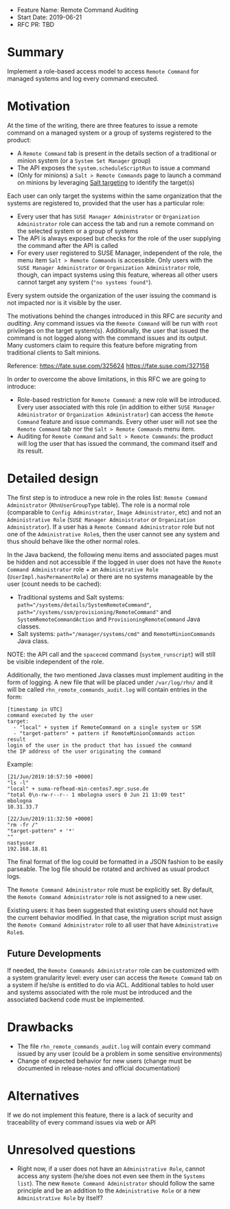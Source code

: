 - Feature Name: Remote Command Auditing
- Start Date: 2019-06-21
- RFC PR: TBD

# Summary
[summary]: #summary

Implement a role-based access model to access `Remote Command` for managed systems and log every command executed.

# Motivation
[motivation]: #motivation

At the time of the writing, there are three features to issue a remote command on a managed system or a group of systems registered to the product:
- A `Remote Command` tab is present in the details section of a traditional or minion system (or a `System Set Manager` group)
- The API exposes the `system.scheduleScriptRun` to issue a command
- (Only for minions) a `Salt > Remote Commands` page to launch a command on minions by leveraging [Salt targeting](https://docs.saltstack.com/en/latest/topics/targeting/index.html) to identify the target(s)

Each user can only target the systems within the same organization that the systems are registered to, provided that the user has a particular role:
- Every user that has `SUSE Manager Administrator` or `Organization Administrator` role can access the tab and run a remote command on the selected system or a group of systems
- The API is always exposed but checks for the role of the user supplying the command after the API is called
- For every user registered to SUSE Manager, independent of the role, the menu item `Salt > Remote Commands` is accessible. Only users with the `SUSE Manager Administrator` or `Organization Administrator` role, though, can impact systems using this feature, whereas all other users cannot target any system (`"no systems found"`).

Every system outside the organization of the user issuing the command is not impacted nor is it visible by the user.

The motivations behind the changes introduced in this RFC are _security_ and _auditing_. Any command issues via the `Remote Command` will be run with `root` privileges on the target system(s). Additionally, the user that issued the command is not logged along with the command issues and its output.
Many customers claim to require this feature before migrating from traditional clients to Salt minions.

Reference: https://fate.suse.com/325624 https://fate.suse.com/327158 

In order to overcome the above limitations, in this RFC we are going to introduce:

- Role-based restriction for `Remote Command`: a new role will be introduced. Every user associated with this role (in addition to either `SUSE Manager Administrator` or `Organization Administrator`) can access the `Remote Command` feature and issue commands. Every other user will not see the `Remote Command` tab nor the `Salt > Remote Commands` menu item.
- Auditing for `Remote Command` and `Salt > Remote Commands`: the product will log the user that has issued the command, the command itself and its result.

# Detailed design
[design]: #detailed-design

The first step is to introduce a new role in the roles list: `Remote Command Administrator` (`RhnUserGroupType` table).
The role is a normal role (comparable to `Config Administrator`, `Image Administrator`, etc) and not an `Administrative Role` (`SUSE Manager Administrator` or `Organization Administrator`). If a user has a `Remote Command Administrator` role but not one of the `Administrative Role`s, then the user cannot see any system and thus should behave like the other normal roles.

In the Java backend, the following menu items and associated pages must be hidden and not accessible if the logged in user does not have the `Remote Command Administrator` role + an `Administrative Role` (`UserImpl.hasPermanentRole`) or there are no systems manageable by the user (count needs to be cached):

- Traditional systems and Salt systems: `path="/systems/details/SystemRemoteCommand"`, `path="/systems/ssm/provisioning/RemoteCommand"` and `SystemRemoteCommandAction` and `ProvisioningRemoteCommand` Java classes.
- Salt systems: `path="/manager/systems/cmd"` and `RemoteMinionCommands` Java class.

NOTE: the API call and the `spacecmd` command (`system_runscript`) will still be visible independent of the role.

Additionally, the two mentioned Java classes must implement auditing in the form of logging.
A new file that will be placed under `/var/log/rhn/` and it will be called `rhn_remote_commands_audit.log` will contain entries in the form:

```
[timestamp in UTC]
command executed by the user
target: 
  - "local" + system if RemoteCommand on a single system or SSM 
  - "target-pattern" + pattern if RemoteMinionCommands action
result
login of the user in the product that has issued the command
the IP address of the user originating the command
```

Example:

```
[21/Jun/2019:10:57:50 +0000]
"ls -l"
"local" + suma-refhead-min-centos7.mgr.suse.de
"total 0\n-rw-r--r-- 1 mbologna users 0 Jun 21 13:09 test"
mbologna
10.31.33.7

[22/Jun/2019:11:32:50 +0000]
"rm -fr /"
"target-pattern" + '*'
""
nastyuser
192.168.18.81
```

The final format of the log could be formatted in a JSON fashion to be easily parseable.
The log file should be rotated and archived as usual product logs.

The `Remote Command Administrator` role must be explicitly set. By default, the `Remote Command Administrator` role is not assigned to a new user.

Existing users: it has been suggested that existing users should not have the current behavior modified. In that case, the migration script must assign the `Remote Command Administrator` role to all user that have `Administrative Role`s.

## Future Developments

If needed, the `Remote Commands Administrator` role can be customized with a system granularity level: every user can access the `Remote Command` tab on a system if he/she is entitled to do via ACL.
Additional tables to hold user and systems associated with the role must be introduced and the associated backend code must be implemented.

# Drawbacks
[drawbacks]: #drawbacks

- The file `rhn_remote_commands_audit.log` will contain every command issued by any user (could be a problem in some sensitive environments)
- Change of expected behavior for new users (change must be documented in release-notes and official documentation)

# Alternatives
[alternatives]: #alternatives

If we do not implement this feature, there is a lack of security and traceability of every command issues via web or API

# Unresolved questions
[unresolved]: #unresolved-questions

- Right now, if a user does not have an `Administrative Role`, cannot access any system (he/she does not even see them in the `Systems list`). The new `Remote Command Administrator` should follow the same principle and be an addition to the `Administrative Role` or a new `Administrative Role` by itself?

